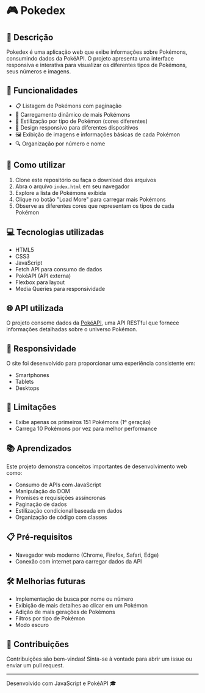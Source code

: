 # 🎮 Pokedex

## 📝 Descrição
Pokedex é uma aplicação web que exibe informações sobre Pokémons, consumindo dados da PokéAPI. O projeto apresenta uma interface responsiva e interativa para visualizar os diferentes tipos de Pokémons, seus números e imagens.

## 🚀 Funcionalidades
- 📋 Listagem de Pokémons com paginação
- 🔄 Carregamento dinâmico de mais Pokémons
- 🎨 Estilização por tipo de Pokémon (cores diferentes)
- 📱 Design responsivo para diferentes dispositivos
- 🖼️ Exibição de imagens e informações básicas de cada Pokémon
- 🔍 Organização por número e nome

## 🔧 Como utilizar
1. Clone este repositório ou faça o download dos arquivos
2. Abra o arquivo `index.html` em seu navegador
3. Explore a lista de Pokémons exibida
4. Clique no botão "Load More" para carregar mais Pokémons
5. Observe as diferentes cores que representam os tipos de cada Pokémon

## 💻 Tecnologias utilizadas
- HTML5
- CSS3
- JavaScript
- Fetch API para consumo de dados
- PokéAPI (API externa)
- Flexbox para layout
- Media Queries para responsividade

## 🌐 API utilizada
O projeto consome dados da [PokéAPI](https://pokeapi.co/), uma API RESTful que fornece informações detalhadas sobre o universo Pokémon.

## 📱 Responsividade
O site foi desenvolvido para proporcionar uma experiência consistente em:
- Smartphones
- Tablets
- Desktops

## 🎯 Limitações
- Exibe apenas os primeiros 151 Pokémons (1ª geração)
- Carrega 10 Pokémons por vez para melhor performance

## 📚 Aprendizados
Este projeto demonstra conceitos importantes de desenvolvimento web como:
- Consumo de APIs com JavaScript
- Manipulação do DOM
- Promises e requisições assíncronas
- Paginação de dados
- Estilização condicional baseada em dados
- Organização de código com classes

## 📋 Pré-requisitos
- Navegador web moderno (Chrome, Firefox, Safari, Edge)
- Conexão com internet para carregar dados da API

## 🛠️ Melhorias futuras
- Implementação de busca por nome ou número
- Exibição de mais detalhes ao clicar em um Pokémon
- Adição de mais gerações de Pokémons
- Filtros por tipo de Pokémon
- Modo escuro

## 🤝 Contribuições
Contribuições são bem-vindas! Sinta-se à vontade para abrir um issue ou enviar um pull request.

---

Desenvolvido com JavaScript e PokéAPI 🎓
